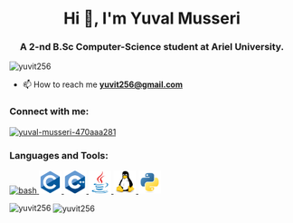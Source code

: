 <h1 align="center">Hi 👋, I'm Yuval Musseri</h1>
<h3 align="center">A 2-nd B.Sc Computer-Science student at Ariel University.</h3>

<p align="left"> <img src="https://komarev.com/ghpvc/?username=yuvit256&label=Profile%20views&color=0e75b6&style=flat" alt="yuvit256" /> </p>

- 📫 How to reach me **yuvit256@gmail.com**

<h3 align="left">Connect with me:</h3>
<p align="left">
<a href="https://linkedin.com/in/yuval-musseri-470aaa281" target="blank"><img align="center" src="https://raw.githubusercontent.com/rahuldkjain/github-profile-readme-generator/master/src/images/icons/Social/linked-in-alt.svg" alt="yuval-musseri-470aaa281" height="30" width="40" /></a>
</p>

<h3 align="left">Languages and Tools:</h3>
<p align="left"> <a href="https://www.gnu.org/software/bash/" target="_blank" rel="noreferrer"> <img src="https://www.vectorlogo.zone/logos/gnu_bash/gnu_bash-icon.svg" alt="bash" width="40" height="40"/> </a> <a href="https://www.cprogramming.com/" target="_blank" rel="noreferrer"> <img src="https://raw.githubusercontent.com/devicons/devicon/master/icons/c/c-original.svg" alt="c" width="40" height="40"/> </a> <a href="https://www.w3schools.com/cpp/" target="_blank" rel="noreferrer"> <img src="https://raw.githubusercontent.com/devicons/devicon/master/icons/cplusplus/cplusplus-original.svg" alt="cplusplus" width="40" height="40"/> </a> <a href="https://www.java.com" target="_blank" rel="noreferrer"> <img src="https://raw.githubusercontent.com/devicons/devicon/master/icons/java/java-original.svg" alt="java" width="40" height="40"/> </a> <a href="https://www.linux.org/" target="_blank" rel="noreferrer"> <img src="https://raw.githubusercontent.com/devicons/devicon/master/icons/linux/linux-original.svg" alt="linux" width="40" height="40"/> </a> <a href="https://www.python.org" target="_blank" rel="noreferrer"> <img src="https://raw.githubusercontent.com/devicons/devicon/master/icons/python/python-original.svg" alt="python" width="40" height="40"/> </a> </p>

<p><img align="left" src="https://github-readme-stats.vercel.app/api/top-langs?username=yuvit256&show_icons=true&locale=en&layout=compact" alt="yuvit256" /></p>

<p>&nbsp;<img align="center" src="https://github-readme-stats.vercel.app/api?username=yuvit256&show_icons=true&locale=en" alt="yuvit256" /></p>

